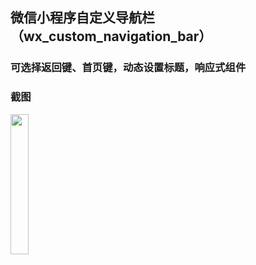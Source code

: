 ## 微信小程序自定义导航栏（wx_custom_navigation_bar）
### 可选择返回键、首页键，动态设置标题，响应式组件

### 截图
<img src="/screenshot/WechatIMG249.jpg" width="24%"></img>

